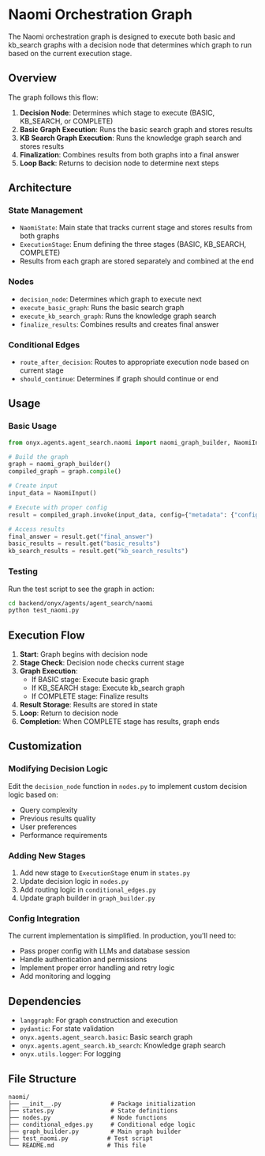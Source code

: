 # Naomi Orchestration Graph

The Naomi orchestration graph is designed to execute both basic and kb_search graphs with a decision node that determines which graph to run based on the current execution stage.

## Overview

The graph follows this flow:
1. **Decision Node**: Determines which stage to execute (BASIC, KB_SEARCH, or COMPLETE)
2. **Basic Graph Execution**: Runs the basic search graph and stores results
3. **KB Search Graph Execution**: Runs the knowledge graph search and stores results
4. **Finalization**: Combines results from both graphs into a final answer
5. **Loop Back**: Returns to decision node to determine next steps

## Architecture

### State Management
- `NaomiState`: Main state that tracks current stage and stores results from both graphs
- `ExecutionStage`: Enum defining the three stages (BASIC, KB_SEARCH, COMPLETE)
- Results from each graph are stored separately and combined at the end

### Nodes
- `decision_node`: Determines which graph to execute next
- `execute_basic_graph`: Runs the basic search graph
- `execute_kb_search_graph`: Runs the knowledge graph search
- `finalize_results`: Combines results and creates final answer

### Conditional Edges
- `route_after_decision`: Routes to appropriate execution node based on current stage
- `should_continue`: Determines if graph should continue or end

## Usage

### Basic Usage
```python
from onyx.agents.agent_search.naomi import naomi_graph_builder, NaomiInput

# Build the graph
graph = naomi_graph_builder()
compiled_graph = graph.compile()

# Create input
input_data = NaomiInput()

# Execute with proper config
result = compiled_graph.invoke(input_data, config={"metadata": {"config": config}})

# Access results
final_answer = result.get("final_answer")
basic_results = result.get("basic_results")
kb_search_results = result.get("kb_search_results")
```

### Testing
Run the test script to see the graph in action:
```bash
cd backend/onyx/agents/agent_search/naomi
python test_naomi.py
```

## Execution Flow

1. **Start**: Graph begins with decision node
2. **Stage Check**: Decision node checks current stage
3. **Graph Execution**: 
   - If BASIC stage: Execute basic graph
   - If KB_SEARCH stage: Execute kb_search graph
   - If COMPLETE stage: Finalize results
4. **Result Storage**: Results are stored in state
5. **Loop**: Return to decision node
6. **Completion**: When COMPLETE stage has results, graph ends

## Customization

### Modifying Decision Logic
Edit the `decision_node` function in `nodes.py` to implement custom decision logic based on:
- Query complexity
- Previous results quality
- User preferences
- Performance requirements

### Adding New Stages
1. Add new stage to `ExecutionStage` enum in `states.py`
2. Update decision logic in `nodes.py`
3. Add routing logic in `conditional_edges.py`
4. Update graph builder in `graph_builder.py`

### Config Integration
The current implementation is simplified. In production, you'll need to:
- Pass proper config with LLMs and database session
- Handle authentication and permissions
- Implement proper error handling and retry logic
- Add monitoring and logging

## Dependencies

- `langgraph`: For graph construction and execution
- `pydantic`: For state validation
- `onyx.agents.agent_search.basic`: Basic search graph
- `onyx.agents.agent_search.kb_search`: Knowledge graph search
- `onyx.utils.logger`: For logging

## File Structure

```
naomi/
├── __init__.py              # Package initialization
├── states.py                # State definitions
├── nodes.py                 # Node functions
├── conditional_edges.py     # Conditional edge logic
├── graph_builder.py         # Main graph builder
├── test_naomi.py           # Test script
└── README.md               # This file
``` 